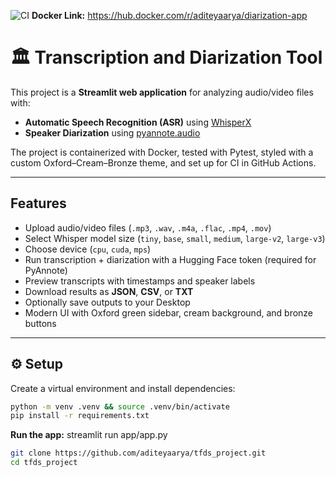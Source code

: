 ![CI](https://github.com/aditeyaarya/tfds_project/actions/workflows/ci.yml/badge.svg)
**Docker Link:** https://hub.docker.com/r/aditeyaarya/diarization-app
# 🏛️ Transcription and Diarization Tool

This project is a **Streamlit web application** for analyzing audio/video files with:

- **Automatic Speech Recognition (ASR)** using [WhisperX](https://github.com/m-bain/whisperX)  
- **Speaker Diarization** using [pyannote.audio](https://github.com/pyannote/pyannote-audio)  

The project is containerized with Docker, tested with Pytest, styled with a custom Oxford–Cream–Bronze theme, and set up for CI in GitHub Actions.

---

## Features

- Upload audio/video files (`.mp3`, `.wav`, `.m4a`, `.flac`, `.mp4`, `.mov`)  
- Select Whisper model size (`tiny`, `base`, `small`, `medium`, `large-v2`, `large-v3`)  
- Choose device (`cpu`, `cuda`, `mps`)  
- Run transcription + diarization with a Hugging Face token (required for PyAnnote)  
- Preview transcripts with timestamps and speaker labels  
- Download results as **JSON**, **CSV**, or **TXT**  
- Optionally save outputs to your Desktop  
- Modern UI with Oxford green sidebar, cream background, and bronze buttons  

---

## ⚙️ Setup
Create a virtual environment and install dependencies:
```bash
python -m venv .venv && source .venv/bin/activate
pip install -r requirements.txt
```

**Run the app:**
streamlit run app/app.py


```bash
git clone https://github.com/aditeyaarya/tfds_project.git
cd tfds_project

